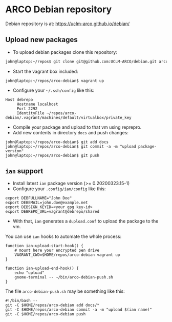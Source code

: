 # ARCO Debian repository

Debian repository is at: <https://uclm-arco.github.io/debian/>


## Upload new packages

* To upload debian packages clone this repository:
```bash
john@laptop:~/repos$ git clone git@github.com:UCLM-ARCO/debian.git arco-debian
```

* Start the vagrant box included:
```
john@laptop:~/repos/arco-debian$ vagrant up
```

* Configure your `~/.ssh/config` like this:
```
Host debrepo
     Hostname localhost
     Port 2292
     IdentityFile ~/repos/arco-debian/.vagrant/machines/default/virtualbox/private_key
```

* Compile your package and upload to that vm using reprepro.
* Add new contents in directory `docs` and push changes:
```
john@laptop:~/repos/arco-debian$ git add docs
john@laptop:~/repos/arco-debian$ git commit -a -m "upload package-version"
john@laptop:~/repos/arco-debian$ git push
```

## `ian` support

* Install latest `ian` package version (>= 0.20200323.15-1)
* Configure your `.config/ian/config` like this:
```
export DEBFULLNAME="John Doe"
export DEBEMAIL=john.doe@example.net
export DEBSIGN_KEYID=<your gpg key-id>
export DEBREPO_URL=vagrant@debrepo/shared
```

* With that, `ian` generates a `dupload.conf` to upload the package to the vm.

You can use `ian` hooks to automate the whole process:
```
function ian-upload-start-hook() {
    # mount here your encrypted pen drive
    VAGRANT_CWD=$HOME/repos/arco-debian vagrant up
}

function ian-upload-end-hook() {
    echo "upload"
    gnome-terminal -- ~/bin/arco-debian-push.sh
}
```

The file `arco-debian-push.sh` may be something like this:
```
#!/bin/bash --
git -C $HOME/repos/arco-debian add docs/*
git -C $HOME/repos/arco-debian commit -a -m "upload $(ian name)"
git -C $HOME/repos/arco-debian push

```
